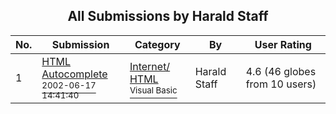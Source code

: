 ﻿<div align="center">

## All Submissions by Harald Staff

</div>

No.  | Submission | Category | By   | User Rating
---- | ---------- | -------- | ---- | -----------
1 | [HTML Autocomplete<br /><sup>2002-06-17 14:41:40</sup>](https://github.com/Planet-Source-Code/harald-staff-html-autocomplete__1-35947) | [Internet/ HTML<br /><sup>Visual Basic</sup>](../ByCategory/internet-html__1-34.md) | Harald Staff | 4.6 (46 globes from 10 users)
